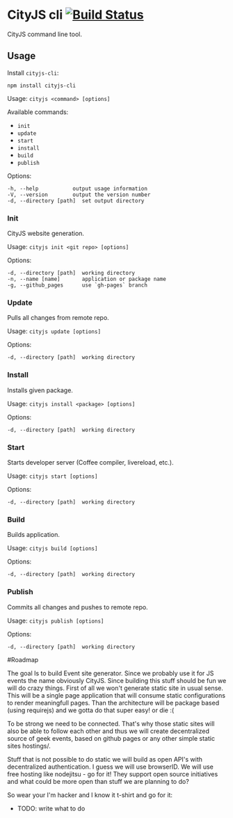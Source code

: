 CityJS cli  [![Build Status](https://travis-ci.org/openconf/cityjs-cli.png)](https://travis-ci.org/openconf/cityjs-cli)
=====

CityJS command line tool.

## Usage

Install `cityjs-cli`:
```
npm install cityjs-cli
```

Usage: `cityjs <command> [options]`

Available commands:

* `init`
* `update`
* `start`
* `install`
* `build`
* `publish`

Options:

    -h, --help           output usage information
    -V, --version        output the version number
    -d, --directory [path]  set output directory

### Init

CityJS website generation.

Usage: `cityjs init <git repo> [options]`

Options:

    -d, --directory [path]  working directory
    -n, --name [name]       application or package name
    -g, --github_pages      use `gh-pages` branch

### Update

Pulls all changes from remote repo.

Usage: `cityjs update [options]`

Options:

    -d, --directory [path]  working directory

### Install

Installs given package.

Usage: `cityjs install <package> [options]`

Options:

    -d, --directory [path]  working directory

### Start

Starts developer server (Coffee compiler, livereload, etc.).

Usage: `cityjs start [options]`

Options:

    -d, --directory [path]  working directory

### Build

Builds application.

Usage: `cityjs build [options]`

Options:

    -d, --directory [path]  working directory

### Publish

Commits all changes and pushes to remote repo.

Usage: `cityjs publish [options]`

Options:

    -d, --directory [path]  working directory

#Roadmap

The goal Is to build Event site generator. Since we probably use it for JS events the name obviously CityJS.
Since building this stuff should be fun we will do crazy things. First of all we won't generate static site in
usual sense. This will be a single page application that will consume static configurations to render meaningfull 
pages. Than the architecture will be package based (using requirejs) and we gotta do that super easy! or die :(

To be strong we need to be connected. That's why those static sites will also be able to follow each other and
thus we will create decentralized source of geek events, based on github pages or any other simple static sites hostings/.

Stuff that is not possible to do static we will build as open API's with decentralized authentication. I guess we will use browserID. We will use free hosting like nodejitsu - go for it! They support open source initiatives and what could be more open than stuff we are planning to do?

So wear your I'm hacker and I know it t-shirt and go for it:

* TODO: write what to do


